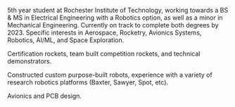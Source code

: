 5th year student at Rochester Institute of Technology, working towards a BS & MS in Electrical Engineering with a Robotics option, as well as a minor in Mechanical Engineering. Currently on track to complete both degrees by 2023. Specific interests in Aerospace, Rocketry, Avionics Systems, Robotics, AI/ML, and Space Exploration.

Certification rockets, team built competition rockets, and technical demonstrators.

Constructed custom purpose-built robots, experience with a variety of research robotics platforms (Baxter, Sawyer, Spot, etc).

Avionics and PCB design.